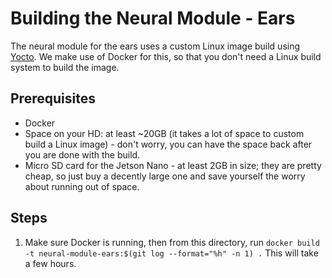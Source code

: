 # Building the Neural Module - Ears

The neural module for the ears uses a custom Linux image build using [Yocto](https://www.yoctoproject.org/).
We make use of Docker for this, so that you don't need a Linux build system to build the image.

## Prerequisites

* Docker
* Space on your HD: at least ~20GB (it takes a lot of space to custom build a Linux image) - don't worry, you
  can have the space back after you are done with the build.
* Micro SD card for the Jetson Nano - at least 2GB in size; they are pretty cheap, so just buy a decently large one
  and save yourself the worry about running out of space.

## Steps

1. Make sure Docker is running, then from this directory, run `docker build -t neural-module-ears:$(git log --format="%h" -n 1) .`
   This will take a few hours.